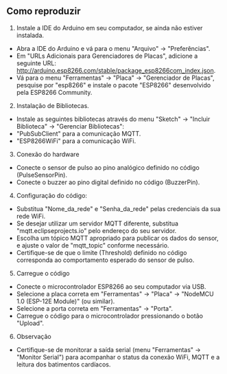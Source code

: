 
## Como reproduzir

1. Instale a IDE do Arduino em seu computador, se ainda não estiver instalada. <br>
- Abra a IDE do Arduino e vá para o menu "Arquivo" -> "Preferências". <br>
- Em "URLs Adicionais para Gerenciadores de Placas", adicione a seguinte URL: http://arduino.esp8266.com/stable/package_esp8266com_index.json. <br>
- Vá para o menu "Ferramentas" -> "Placa" -> "Gerenciador de Placas", pesquise por "esp8266" e instale o pacote "ESP8266" desenvolvido pela ESP8266 Community.
2. Instalação de Bibliotecas.
- Instale as seguintes bibliotecas através do menu "Sketch" -> "Incluir Biblioteca" -> "Gerenciar Bibliotecas":
- "PubSubClient" para a comunicação MQTT.
- "ESP8266WiFi" para a comunicação WiFi.
3. Conexão do hardware
- Conecte o sensor de pulso ao pino analógico definido no código (PulseSensorPin).
- Conecte o buzzer ao pino digital definido no código (BuzzerPin).
4. Configuração do código:
- Substitua "Nome_da_rede" e "Senha_da_rede" pelas credenciais da sua rede WiFi.
- Se desejar utilizar um servidor MQTT diferente, substitua "mqtt.eclipseprojects.io" pelo endereço do seu servidor.
- Escolha um tópico MQTT apropriado para publicar os dados do sensor, e ajuste o valor de "mqtt_topic" conforme necessário.
- Certifique-se de que o limite (Threshold) definido no código corresponda ao comportamento esperado do sensor de pulso.
5. Carregue o código
- Conecte o microcontrolador ESP8266 ao seu computador via USB.
- Selecione a placa correta em "Ferramentas" -> "Placa" -> "NodeMCU 1.0 (ESP-12E Module)" (ou similar).
- Selecione a porta correta em "Ferramentas" -> "Porta".
- Carregue o código para o microcontrolador pressionando o botão "Upload".
6. Observação
- Certifique-se de monitorar a saída serial (menu "Ferramentas" -> "Monitor Serial") para acompanhar o status da conexão WiFi, MQTT e a leitura dos batimentos cardíacos.
